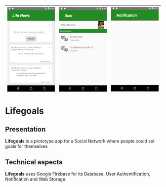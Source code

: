 | ![Screenshots](https://github.com/Brumor/lifegoals/blob/master/screenshots/Screenshot1.PNG ) | ![Screenshots](https://github.com/Brumor/lifegoals/blob/master/screenshots/Screenshot2.PNG ) | ![Screenshots](https://github.com/Brumor/lifegoals/blob/master/screenshots/Screenshot3.PNG ) |
|:---:|:---:|:---:|

# Lifegoals

## Presentation

**Lifegoals** is a prototype app for a Social Network where people could set goals for themselves

## Technical aspects

**Lifegoals** uses Google Firebase for its Database, User Authentification, Notification and Web Storage.